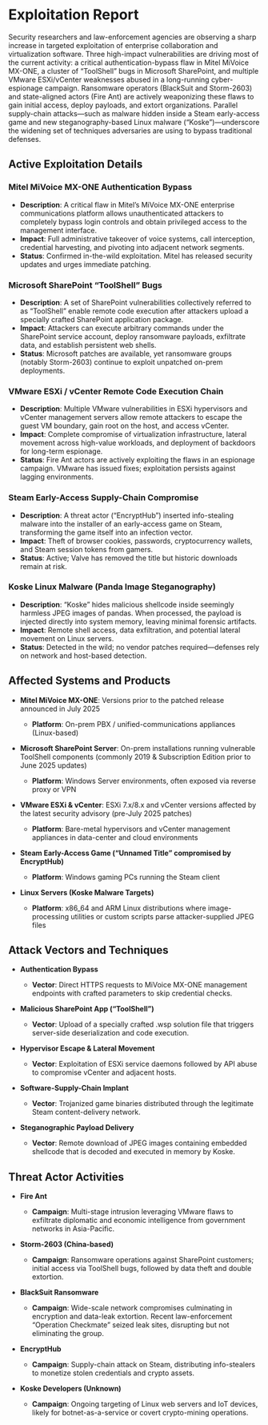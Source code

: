# Exploitation Report

Security researchers and law-enforcement agencies are observing a sharp increase in targeted exploitation of enterprise collaboration and virtualization software. Three high-impact vulnerabilities are driving most of the current activity: a critical authentication-bypass flaw in Mitel MiVoice MX-ONE, a cluster of “ToolShell” bugs in Microsoft SharePoint, and multiple VMware ESXi/vCenter weaknesses abused in a long-running cyber-espionage campaign. Ransomware operators (BlackSuit and Storm-2603) and state-aligned actors (Fire Ant) are actively weaponizing these flaws to gain initial access, deploy payloads, and extort organizations. Parallel supply-chain attacks—such as malware hidden inside a Steam early-access game and new steganography-based Linux malware (“Koske”)—underscore the widening set of techniques adversaries are using to bypass traditional defenses.

## Active Exploitation Details

### Mitel MiVoice MX-ONE Authentication Bypass
- **Description**: A critical flaw in Mitel’s MiVoice MX-ONE enterprise communications platform allows unauthenticated attackers to completely bypass login controls and obtain privileged access to the management interface.  
- **Impact**: Full administrative takeover of voice systems, call interception, credential harvesting, and pivoting into adjacent network segments.  
- **Status**: Confirmed in-the-wild exploitation. Mitel has released security updates and urges immediate patching.  

### Microsoft SharePoint “ToolShell” Bugs
- **Description**: A set of SharePoint vulnerabilities collectively referred to as “ToolShell” enable remote code execution after attackers upload a specially crafted SharePoint application package.  
- **Impact**: Attackers can execute arbitrary commands under the SharePoint service account, deploy ransomware payloads, exfiltrate data, and establish persistent web shells.  
- **Status**: Microsoft patches are available, yet ransomware groups (notably Storm-2603) continue to exploit unpatched on-prem deployments.  

### VMware ESXi / vCenter Remote Code Execution Chain
- **Description**: Multiple VMware vulnerabilities in ESXi hypervisors and vCenter management servers allow remote attackers to escape the guest VM boundary, gain root on the host, and access vCenter.  
- **Impact**: Complete compromise of virtualization infrastructure, lateral movement across high-value workloads, and deployment of backdoors for long-term espionage.  
- **Status**: Fire Ant actors are actively exploiting the flaws in an espionage campaign. VMware has issued fixes; exploitation persists against lagging environments.  

### Steam Early-Access Supply-Chain Compromise
- **Description**: A threat actor (“EncryptHub”) inserted info-stealing malware into the installer of an early-access game on Steam, transforming the game itself into an infection vector.  
- **Impact**: Theft of browser cookies, passwords, cryptocurrency wallets, and Steam session tokens from gamers.  
- **Status**: Active; Valve has removed the title but historic downloads remain at risk.  

### Koske Linux Malware (Panda Image Steganography)
- **Description**: “Koske” hides malicious shellcode inside seemingly harmless JPEG images of pandas. When processed, the payload is injected directly into system memory, leaving minimal forensic artifacts.  
- **Impact**: Remote shell access, data exfiltration, and potential lateral movement on Linux servers.  
- **Status**: Detected in the wild; no vendor patches required—defenses rely on network and host-based detection.  

## Affected Systems and Products

- **Mitel MiVoice MX-ONE**: Versions prior to the patched release announced in July 2025  
  - **Platform**: On-prem PBX / unified-communications appliances (Linux-based)  

- **Microsoft SharePoint Server**: On-prem installations running vulnerable ToolShell components (commonly 2019 & Subscription Edition prior to June 2025 updates)  
  - **Platform**: Windows Server environments, often exposed via reverse proxy or VPN  

- **VMware ESXi & vCenter**: ESXi 7.x/8.x and vCenter versions affected by the latest security advisory (pre-July 2025 patches)  
  - **Platform**: Bare-metal hypervisors and vCenter management appliances in data-center and cloud environments  

- **Steam Early-Access Game (“Unnamed Title” compromised by EncryptHub)**  
  - **Platform**: Windows gaming PCs running the Steam client  

- **Linux Servers (Koske Malware Targets)**  
  - **Platform**: x86_64 and ARM Linux distributions where image-processing utilities or custom scripts parse attacker-supplied JPEG files  

## Attack Vectors and Techniques

- **Authentication Bypass**  
  - **Vector**: Direct HTTPS requests to MiVoice MX-ONE management endpoints with crafted parameters to skip credential checks.  

- **Malicious SharePoint App (“ToolShell”)**  
  - **Vector**: Upload of a specially crafted .wsp solution file that triggers server-side deserialization and code execution.  

- **Hypervisor Escape & Lateral Movement**  
  - **Vector**: Exploitation of ESXi service daemons followed by API abuse to compromise vCenter and adjacent hosts.  

- **Software-Supply-Chain Implant**  
  - **Vector**: Trojanized game binaries distributed through the legitimate Steam content-delivery network.  

- **Steganographic Payload Delivery**  
  - **Vector**: Remote download of JPEG images containing embedded shellcode that is decoded and executed in memory by Koske.  

## Threat Actor Activities

- **Fire Ant**  
  - **Campaign**: Multi-stage intrusion leveraging VMware flaws to exfiltrate diplomatic and economic intelligence from government networks in Asia-Pacific.  

- **Storm-2603 (China-based)**  
  - **Campaign**: Ransomware operations against SharePoint customers; initial access via ToolShell bugs, followed by data theft and double extortion.  

- **BlackSuit Ransomware**  
  - **Campaign**: Wide-scale network compromises culminating in encryption and data-leak extortion. Recent law-enforcement “Operation Checkmate” seized leak sites, disrupting but not eliminating the group.  

- **EncryptHub**  
  - **Campaign**: Supply-chain attack on Steam, distributing info-stealers to monetize stolen credentials and crypto assets.  

- **Koske Developers (Unknown)**  
  - **Campaign**: Ongoing targeting of Linux web servers and IoT devices, likely for botnet-as-a-service or covert crypto-mining operations.